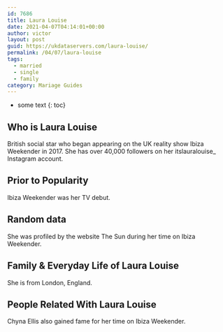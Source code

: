 ```yaml
---
id: 7686
title: Laura Louise
date: 2021-04-07T04:14:01+00:00
author: victor
layout: post
guid: https://ukdataservers.com/laura-louise/
permalink: /04/07/laura-louise  
tags:
  - married
  - single
  - family
category: Mariage Guides
---
```


* some text
{: toc}


## Who is Laura Louise



British social star who began appearing on the UK reality show Ibiza Weekender in 2017. She has over 40,000 followers on her itslauralouise_ Instagram account. 

                
                
                
## Prior to Popularity



Ibiza Weekender was her TV debut. 

                
                
                
## Random data



She was profiled by the website The Sun during her time on Ibiza Weekender. 

                
                
                
## Family & Everyday Life of Laura Louise



She is from London, England. 

                
                
                
## People Related With Laura Louise



Chyna Ellis also gained fame for her time on Ibiza Weekender.

                
              
            
          
          
          